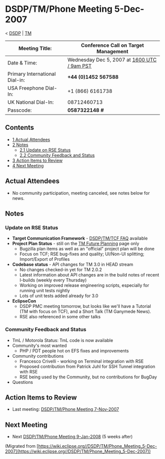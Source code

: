 

DSDP/TM/Phone Meeting 5-Dec-2007
================================

< [DSDP](./DSDP "DSDP")‎ | [TM](./TM "DSDP/TM")

| Meeting Title: | **Conference Call on Target Management** |
| --- | --- |
| Date & Time: | Wednesday Dec 5, 2007 at [1600 UTC / 9am PST](http://www.timeanddate.com/worldclock/fixedtime.html?month=12&day=5&year=2007&hour=16&min=00&sec=0&p1=0) |
| Primary International Dial-in: | **+44 (0)1452 567588** |
| USA Freephone Dial-In: | +1 (866) 6161738 |
| UK National Dial-In: | 08712460713 |
| Passcode: | **0587322148 #** |

Contents
--------

*   [1 Actual Attendees](#Actual-Attendees)
*   [2 Notes](#Notes)
    *   [2.1 Update on RSE Status](#Update-on-RSE-Status)
    *   [2.2 Community Feedback and Status](#Community-Feedback-and-Status)
*   [3 Action Items to Review](#Action-Items-to-Review)
*   [4 Next Meeting](#Next-Meeting)

Actual Attendees
----------------

*   No community participation, meeting canceled, see notes below for news.

Notes
-----

### Update on RSE Status

*   **Target Communication Framework** \- [DSDP/TM/TCF FAQ](./TCF_FAQ "DSDP/TM/TCF FAQ") available
*   **Project Plan Status** \- still on the [TM Future Planning](./TM_Future_Planning "TM Future Planning") page only
    *   Bugzilla plan items as well as an "official" project plan will be done
    *   Focus on TCF; RSE bug-fixes and quality; UI/Non-UI splitting; Import/Export of Profiles
*   **Codebase status** \- API changes for TM 3.0 in HEAD stream
    *   No changes checked-in yet for TM 2.0.2
    *   Latest information about API changes are in the build notes of recent I-builds (weekly every Thursday)
    *   Working on improved release engineering scripts, especially for running unit tests nightly
    *   Lots of unit tests added already for 3.0
*   **EclipseCon**
    *   DSDP PMC meeting tomorrow, but looks like we'll have a Tutorial (TM with focus on TCF), and a Short Talk (TM Ganymede News).
    *   RSE also referenced in some other talks

### Community Feedback and Status

*   TmL / Motorola Status: TmL code is now available
*   Community's most wanted
    *   PHP / PDT people hot on EFS fixes and improvements
*   Community contributions
    *   Francesco Crivelli - working on Terminal integration with RSE
    *   Proposed contribution from Patrick Juhl for SSH Tunnel integration with RSE
    *   RSE being used by the Community, but no contributions for BugDay
*   Questions

Action Items to Review
----------------------

*   Last meeting: [DSDP/TM/Phone Meeting 7-Nov-2007](./Phone_Meeting_7-Nov-2007 "DSDP/TM/Phone Meeting 7-Nov-2007")

Next Meeting
------------

*   Next [DSDP/TM/Phone Meeting 9-Jan-2008](./Phone_Meeting_9-Jan-2008 "DSDP/TM/Phone Meeting 9-Jan-2008") (5 weeks after)


(Migrated from [https://wiki.eclipse.org//DSDP/TM/Phone_Meeting_5-Dec-2007](https://wiki.eclipse.org//DSDP/TM/Phone_Meeting_5-Dec-2007))
